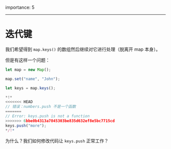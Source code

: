 importance: 5

---

# 迭代键

我们希望得到 `map.keys()` 的数组然后继续对它进行处理（脱离开 map 本身）。

但是有这样一个问题：

```js run
let map = new Map();

map.set("name", "John");

let keys = map.keys();

*!*
<<<<<<< HEAD
// 错误：numbers.push 不是一个函数
=======
// Error: keys.push is not a function
>>>>>>> 6bbe0b4313a7845303be835d632ef8e5bc7715cd
keys.push("more");
*/!*
```

为什么？我们如何修改代码让 `keys.push` 正常工作？
